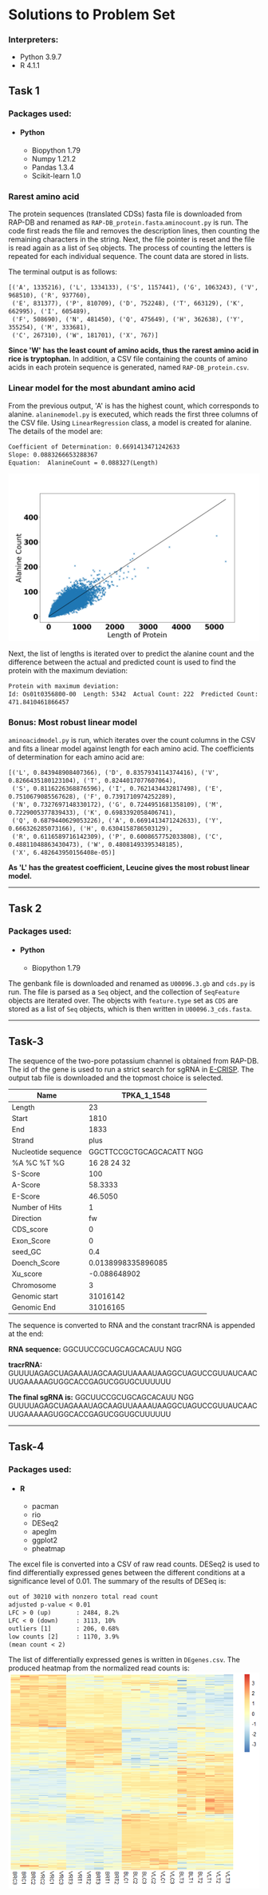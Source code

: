 # Solutions to Problem Set

### Interpreters:
- Python 3.9.7 
- R 4.1.1

## Task 1

### Packages used:
- #### Python
  - Biopython 1.79
  - Numpy 1.21.2
  - Pandas 1.3.4
  - Scikit-learn 1.0

### Rarest amino acid
The protein sequences (translated CDSs) fasta file is downloaded from RAP-DB and renamed as `RAP-DB_protein.fasta`.`aminocount.py` is run. The code first reads the file and removes the description lines, then counting the remaining characters in the string. Next, the file pointer is reset and the file is read again as a list of `Seq` objects. The process of counting the letters is repeated for each individual sequence. The count data are stored in lists.

The terminal output is as follows:
```
[('A', 1335216), ('L', 1334133), ('S', 1157441), ('G', 1063243), ('V', 968510), ('R', 937760),
 ('E', 831377), ('P', 810709), ('D', 752248), ('T', 663129), ('K', 662995), ('I', 605489),
 ('F', 508690), ('N', 481450), ('Q', 475649), ('H', 362638), ('Y', 355254), ('M', 333681),
 ('C', 267310), ('W', 181701), ('X', 767)]
```
**Since 'W' has the least count of amino acids, thus the rarest amino acid in rice is tryptophan.** In addition, a CSV file containing the counts of amino acids in each protein sequence is generated, named `RAP-DB_protein.csv`.

### Linear model for the most abundant amino acid
From the previous output, 'A' is has the highest count, which corresponds to alanine. `alaninemodel.py` is executed, which reads the first three columns of the CSV file. Using `LinearRegression` class, a model is created for alanine. The details of the model are:
```
Coefficient of Determination: 0.6691413471242633
Slope: 0.0883266653288367
Equation:  AlanineCount = 0.088327(Length)
```
![Alanine Linear Regression Model](alanineplot.png)

Next, the list of lengths is iterated over to predict the alanine count and the difference between the actual and predicted count is used to find the protein with the maximum deviation:
```
Protein with maximum deviation:
Id: Os01t0356800-00  Length: 5342  Actual Count: 222  Predicted Count: 471.8410461866457
```

### Bonus: Most robust linear model

`aminoacidmodel.py` is run, which iterates over the count columns in the CSV and fits a linear model against length for each amino acid. The coefficients of determination for each amino acid are:
```
[('L', 0.843948908407366), ('D', 0.8357934114374416), ('V', 0.8266435180123104), ('T', 0.8244017077607064),
 ('S', 0.8116226368876596), ('I', 0.7621434432817498), ('E', 0.7510679085567628), ('F', 0.7391710974252289),
 ('N', 0.7327697148330172), ('G', 0.7244951681358109), ('M', 0.7229005377839433), ('K', 0.6983392058406741),
 ('Q', 0.6879440629053226), ('A', 0.6691413471242633), ('Y', 0.666326285073166), ('H', 0.6304158786503129),
 ('R', 0.6116589716142309), ('P', 0.6008657752033808), ('C', 0.48811048863430473), ('W', 0.48081493395348185),
 ('X', 6.482643950156408e-05)]
```
**As 'L' has the greatest coefficient, Leucine gives the most robust linear model.**

---
## Task 2

### Packages used:
- #### Python
  - Biopython 1.79

The genbank file is downloaded and renamed as `U00096.3.gb` and `cds.py` is run. The file is parsed as a `Seq` object, and the collection of `SeqFeature` objects are iterated over. The objects with `feature.type` set as `CDS` are stored as a list of `Seq` objects, which is then written in `U00096.3_cds.fasta`.

---
## Task-3

The sequence of the two-pore potassium channel is obtained from RAP-DB. The id of the gene is used to run a strict search for sgRNA in [E-CRISP](http://www.e-crisp.org/E-CRISP/index.html). The output tab file is downloaded and the topmost choice is selected.

|Name					|TPKA_1_1548	|
|-----------------------|---------------|
|Length					|23	|
|Start					|1810	|
|End					|1833	|
|Strand					|plus	|
|Nucleotide sequence	|GGCTTCCGCTGCAGCACATT NGG	|
|%A %C %T %G			|16 28 24 32	|
|S-Score				|100	|
|A-Score				|58.3333	|
|E-Score				|46.5050	|
|Number of Hits			|1	|
|Direction				|fw	|
|CDS_score				|0	|
|Exon_Score				|0	|
|seed_GC				|0.4	|
|Doench_Score			|0.0138998335896085	|
|Xu_score				|-0.088648902	|
|Chromosome				|3	|
|Genomic start			|31016142	|
|Genomic End			|31016165	|

The sequence is converted to RNA and the constant tracrRNA is appended at the end:

**RNA sequence:** GGCUUCCGCUGCAGCACAUU NGG

**tracrRNA:** GUUUUAGAGCUAGAAAUAGCAAGUUAAAAUAAGGCUAGUCCGUUAUCAACUUGAAAAAGUGGCACCGAGUCGGUGCUUUUUU

**The final sgRNA is:** GGCUUCCGCUGCAGCACAUU NGG GUUUUAGAGCUAGAAAUAGCAAGUUAAAAUAAGGCUAGUCCGUUAUCAACUUGAAAAAGUGGCACCGAGUCGGUGCUUUUUU

---
## Task-4

### Packages used:
- #### R
  - pacman
  - rio
  - DESeq2
  - apeglm
  - ggplot2
  - pheatmap

The excel file is converted into a CSV of raw read counts. DESeq2 is used to find differentially expressed genes between the different conditions at a significance level of 0.01. The summary of the results of DESeq is:
```
out of 30210 with nonzero total read count
adjusted p-value < 0.01
LFC > 0 (up)       : 2484, 8.2%
LFC < 0 (down)     : 3113, 10%
outliers [1]       : 206, 0.68%
low counts [2]     : 1170, 3.9%
(mean count < 2)
```
The list of differentially expressed genes is written in `DEgenes.csv`. The produced heatmap from the normalized read counts is:
![Heatmap of Normalized Counts of Differentially Expressed Genes](heatmap.png)

